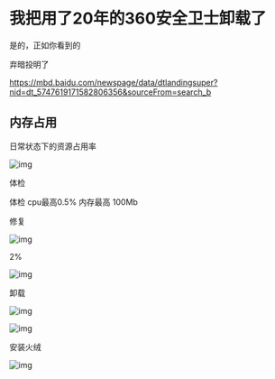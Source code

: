 # 我把用了20年的360安全卫士卸载了

是的，正如你看到的

弃暗投明了

https://mbd.baidu.com/newspage/data/dtlandingsuper?nid=dt_5747619171582806356&sourceFrom=search_b



## 内存占用

日常状态下的资源占用率

![img](https://imgoss.xgss.net/picgo-tx2025/QQ_1761190427616.png?tx)

体检

体检 cpu最高0.5% 内存最高 100Mb

修复

![img](H:\typora_images\QQ_1761190844536.png)

2%



![img](H:\typora_images\QQ_1761191057401.png)



卸载

![img](https://imgoss.xgss.net/picgo-tx2025/QQ_1761191316160.png?tx)



![img](https://imgoss.xgss.net/picgo-tx2025/QQ_1761191350530.png?tx)



安装火绒

![img](https://imgoss.xgss.net/picgo-tx2025/QQ_1761191704903.png?tx)

